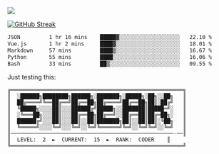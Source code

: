 ![](http://github-profile-summary-cards.vercel.app/api/cards/profile-details?username=sivori&theme=nightowl)

<a href="https://git.io/streak-stats"><img src="https://streak-stats.demolab.com?user=sivori&theme=nightowl&card_width=700&card_height=200" alt="GitHub Streak" /></a>

<!--START_SECTION:waka-->

```txt
JSON         1 hr 16 mins    █████▓░░░░░░░░░░░░░░░░░░░   22.10 %
Vue.js       1 hr 2 mins     ████▓░░░░░░░░░░░░░░░░░░░░   18.01 %
Markdown     57 mins         ████▒░░░░░░░░░░░░░░░░░░░░   16.67 %
Python       55 mins         ████░░░░░░░░░░░░░░░░░░░░░   16.06 %
Bash         33 mins         ██▒░░░░░░░░░░░░░░░░░░░░░░   09.55 %
```

<!--END_SECTION:waka-->

Just testing this:

<!--START_SECTION:streak-->


```
╔══════════════════════════════════════════════════════╗
║  ░██████╗████████╗██████╗░███████╗░█████╗░██╗░░██╗   ║
║  ██╔════╝╚══██╔══╝██╔══██╗██╔════╝██╔══██╗██║░██╔╝   ║
║  ╚█████╗░░░░██║░░░██████╔╝█████╗░░███████║█████═╝░   ║
║  ░╚═══██╗░░░██║░░░██╔══██╗██╔══╝░░██╔══██║██╔═██╗░   ║
║  ██████╔╝░░░██║░░░██║░░██║███████╗██║░░██║██║░╚██╗   ║
║  ╚═════╝░░░░╚═╝░░░╚═╝░░╚═╝╚══════╝╚═╝░░╚═╝╚═╝░░╚═╝   ║
║───────────────────────────────────────────────────-──║
║  LEVEL:  2  ►  CURRENT:  15  ►  RANK:  CODER    ║
╚══════════════════════════════════════════════════════╝
```

<!--END_SECTION:streak-->
